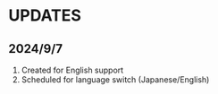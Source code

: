 # UPDATES

## 2024/9/7

1. Created for English support
2. Scheduled for language switch (Japanese/English)
